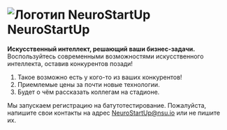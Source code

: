 # ![Логотип NeuroStartUp](img/NeuroStartUpIcon.png) NeuroStartUp

**Искусственный интеллект, решающий ваши бизнес-задачи.** Воспользуйтесь современными возможностями искусственного интеллекта, оставив конкурентов позади!

1. Такоe возможно есть у кого-то из ваших конкурентов!
2. Приемлемые цены за почти новые технологии.
3. Будет о чём рассказать коллегам на стадионе.

Мы запускаем регистрацию на батутотестирование. Пожалуйста, напишите свои контакты на адрес [NeuroStartUp@nsu.io](mailto:NeuroStartUp@nsu.io) или не пишите их.

